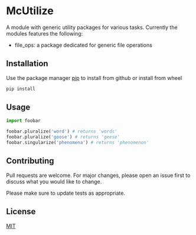 # McUtilize

A module with generic utility packages for various tasks. Currently the modules features the following:

- file_ops: a package dedicated for generic file operations

## Installation

Use the package manager [pip](https://pip.pypa.io/en/stable/) to install from github or install from wheel

```bash
pip install 
```

## Usage

```python
import foobar

foobar.pluralize('word') # returns 'words'
foobar.pluralize('goose') # returns 'geese'
foobar.singularize('phenomena') # returns 'phenomenon'
```

## Contributing
Pull requests are welcome. For major changes, please open an issue first to discuss what you would like to change.

Please make sure to update tests as appropriate.

## License
[MIT](https://choosealicense.com/licenses/mit/)